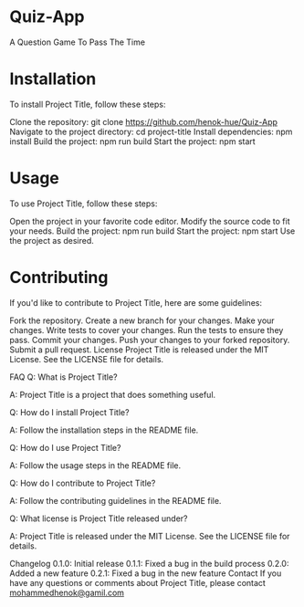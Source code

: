 # Quiz-App



A Question Game To Pass The Time

# Installation
To install Project Title, follow these steps:

Clone the repository: git clone https://github.com/henok-hue/Quiz-App
Navigate to the project directory: cd project-title
Install dependencies: npm install
Build the project: npm run build
Start the project: npm start
# Usage
To use Project Title, follow these steps:

Open the project in your favorite code editor.
Modify the source code to fit your needs.
Build the project: npm run build
Start the project: npm start
Use the project as desired.
# Contributing
If you'd like to contribute to Project Title, here are some guidelines:

Fork the repository.
Create a new branch for your changes.
Make your changes.
Write tests to cover your changes.
Run the tests to ensure they pass.
Commit your changes.
Push your changes to your forked repository.
Submit a pull request.
License
Project Title is released under the MIT License. See the LICENSE file for details.




FAQ
Q: What is Project Title?

A: Project Title is a project that does something useful.

Q: How do I install Project Title?

A: Follow the installation steps in the README file.

Q: How do I use Project Title?

A: Follow the usage steps in the README file.

Q: How do I contribute to Project Title?

A: Follow the contributing guidelines in the README file.

Q: What license is Project Title released under?

A: Project Title is released under the MIT License. See the LICENSE file for details.

Changelog
0.1.0: Initial release
0.1.1: Fixed a bug in the build process
0.2.0: Added a new feature
0.2.1: Fixed a bug in the new feature
Contact
If you have any questions or comments about Project Title, please contact mohammedhenok@gamil.com
